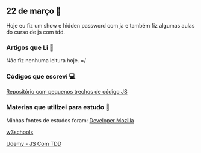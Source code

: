 ## 22 de março :pushpin:

Hoje eu fiz um show e hidden password com ja e também fiz algumas aulas do curso de js com tdd.

### Artigos que Li :newspaper:

Não fiz nenhuma leitura hoje. =/

### Códigos que escrevi :computer:

[Repositório com pequenos trechos de código JS](https://github.com/crisgon/Javascript-Experiments)


### Materias que utilizei para estudo :scroll:

Minhas fontes de estudos foram: 
[Developer Mozilla](https://developer.mozilla.org/pt-BR/docs)

[w3schools](https://w3schools.com)

[Udemy - JS Com TDD](https://www.udemy.com/js-com-tdd-na-pratica/)









